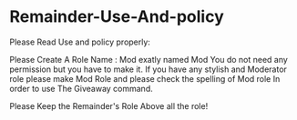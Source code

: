 # Remainder-Use-And-policy
Please Read Use and policy properly:

Please Create A Role Name : Mod exatly named Mod You do not need any permission but you have to make it. If you have any stylish and Moderator role please make Mod Role and please check the spelling of Mod role In order to use The Giveaway command.

Please Keep the Remainder's Role Above all the role!
